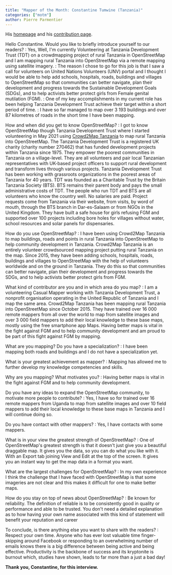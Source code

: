 ```yaml
---
title: "Mapper of the Month: Constantine Tumwine (Tanzania)"
categories: ["motm"]
author: Pierre Parmentier
---
```


His [homepage](https://www.openstreetmap.org/user/Constantine%20Tumwine) and his [contribution page](https://hdyc.neis-one.org/?Constantine%20Tumwine).

Hello Constantine. Would you like to briefly introduce yourself to our readers?
: Yes, Well, I'm currently Volunteering at Tanzania Development Trust (TDT) on a crowdmapping project of rural Tanzania in OpenStreetMap and I am mapping rural Tanzania into OpenStreetMap via a remote mapping using satellite imagery.
: The reason I chose to go for this job is that I saw a call for volunteers on United Nations Volunteers (UNV) portal and I thought I would be able to help add schools, hospitals, roads, buildings and villages to OpenStreetMap so that communities can better navigate, plan their development and progress towards the Sustainable Development Goals (SDGs), and to help activists better protect girls from Female genital mutilation (FGM).
: One of my key accomplishments in my current role has been helping Tanzania Development Trust achieve their target within a short period of time.
: I have so far managed to map over 3&nbsp;193 buildings and over 87 kilometres of roads in the short time I have been mapping.

<!--more-->

How and when did you get to know OpenStreetMap?
: I got to know OpenStreetMap though Tanzania Development Trust where I started volunteering in May 2021 using [Crowd2Map Tanzania](https://crowd2map.org/) to map rural Tanzania into OpenStreetMap. The Tanzania Development Trust is a registered UK charity (charity number 270462) that has funded development projects within Tanzania since 1975. They empower the poorest communities in Tanzania on a village-level. They are all volunteers and pair local Tanzanian representatives with UK-based project officers to support rural development and transform lives through various projects. Tanzania Development Trust has been working with grassroots organizations in the poorest areas of Tanzania for 40 years. TDT was founded as a Charitable Trust by the Britain Tanzania Society (BTS). BTS remains their parent body and pays the small administrative costs of TDT. The people who run TDT and BTS are all volunteers who know the country well. No salaries are paid. Project requests come from Tanzania via their website, from visits, by word of mouth, through the BTS branch in Dar-es-Salaam or from NGOs in the United Kingdom. They have built a safe house for girls refusing FGM and supported over 100 projects including bore holes for villages without water, school resources and solar panels for dispensaries.

How do you use OpenStreetMap?
: I have been using Crowd2Map Tanzania to map buildings, roads and points in rural Tanzania into OpenStreetMap to help community development in Tanzania. Crowd2Map Tanzania is an entirely volunteer crowdsourced mapping project putting rural Tanzania on the map. Since 2015, they have been adding schools, hospitals, roads, buildings and villages to OpenStreetMap with the help of volunteers worldwide and on the ground in Tanzania. They do this so that communities can better navigate, plan their development and progress towards the SDGs, and to help activists better protect girls from FGM.

What kind of contributor are you and in which area do you map?
: I am a volunteering Casual Mapper working with Tanzania Development Trust, a nonprofit organisation operating in the United Republic of Tanzania and I map the same area. Crowd2Map Tanzania has been mapping rural Tanzania into OpenStreetMap since October 2015. They have trained over 16&nbsp;000 remote mappers from all over the world to map from satellite images and over 3&nbsp;000 field mappers to add their local knowledge to these base maps, mostly using the free smartphone app Maps. Having better maps is vital in the fight against FGM and to help community development and am proud to be part of this fight against FGM by mapping.

What are you mapping? Do you have a specialization?
: I have been mapping both roads and buildings and I do not have a specialization yet.

What is your greatest achievement as mapper?
: Mapping has allowed me to further develop my knowledge competencies and skills.

Why are you mapping? What motivates you?
: Having better maps is vital in the fight against FGM and to help community development.

Do you have any ideas to expand the OpenStreetMap community, to motivate more people to contribute?
: Yes, I have so for trained over 16 remote mappers from Uganda to map from satellite images and over 10 field mappers to add their local knowledge to these base maps in Tanzania and I will continue doing so.

Do you have contact with other mappers?
: Yes, I have contacts with some mappers.

What is in your view the greatest strength of OpenStreetMap?
: One of OpenStreetMap's greatest strength is that it doesn't just give you a beautiful draggable map. It gives you the data, so you can do what you like with it. With an Export tab joining View and Edit at the top of the screen. It gives you an instant way to get the map data in a format you want.

What are the largest challenges for OpenStreetMap?
: In my own experience I think the challenge that I have faced with OpenStreetMap is that some imageries are not clear and this makes it difficult for one to make better maps.

How do you stay on top of news about OpenStreetMap?
: Be known for reliability. The definition of reliable is to be consistently good in quality or performance and able to be trusted. You don't need a detailed explanation as to how having your own name associated with this kind of statement will benefit your reputation and career

To conclude, is there anything else you want to share with the readers?
: Respect your own time. Anyone who has ever lost valuable time finger-skipping around Facebook or responding to an overwhelming number of emails knows there is a big difference between being active and being effective. Productivity is the backbone of success and its kryptonite is burnout which, studies have shown, leads to far more than a just a bad day!

**Thank you, Constantine, for this interview.**

